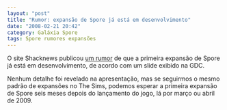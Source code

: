 ```yaml
---
layout: "post"
title: "Rumor: expansão de Spore já está em desenvolvimento"
date: "2008-02-21 20:42"
category: Galáxia Spore
tags: Spore rumores expansões
---
```

O site Shacknews publicou [um rumor](http://www.shacknews.com/onearticle.x/51286) de que a primeira expansão de Spore já está em desenvolvimento, de acordo com um slide exibido na GDC.

Nenhum detalhe foi revelado na apresentação, mas se seguirmos o mesmo padrão de expansões no The Sims, podemos esperar a primeira expansão de Spore seis meses depois do lançamento do jogo, lá por março ou abril de 2009.
